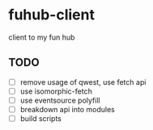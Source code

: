 # fuhub-client
client to my fun hub

## TODO
* [ ] remove usage of qwest, use fetch api
* [ ] use isomorphic-fetch
* [ ] use eventsource polyfill
* [ ] breakdown api into modules
* [ ] build scripts
